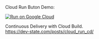 Cloud Run Buton Demo:

[![Run on Google Cloud](https://storage.googleapis.com/cloudrun/button.svg)](https://console.cloud.google.com/cloudshell/editor?shellonly=true&cloudshell_image=gcr.io/cloudrun/button&cloudshell_git_repo=https://github.com/Danr17/cloud-run-cd.git)


Continuous Delivery with Cloud Build.  
https://dev-state.com/posts/cloud_run_cd/
